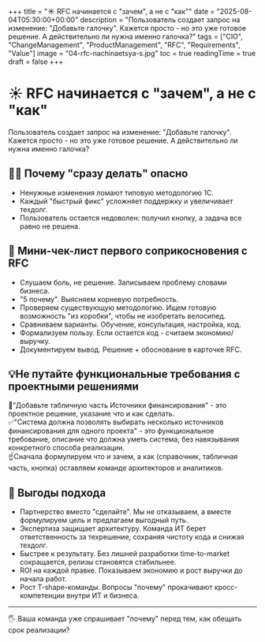 +++
title = "☀️ RFC начинается с \"зачем\", а не с \"как\""
date = "2025-08-04T05:30:00+00:00"
description = "Пользователь создает запрос на изменение: \"Добавьте галочку\". Кажется просто - но это уже готовое решение. А действительно ли нужна именно галочка?"
tags = ["CIO", "ChangeManagement", "ProductManagement", "RFC", "Requirements", "Value"]
image = "04-rfc-nachinaetsya-s.jpg"
toc = true
readingTime = true
draft = false
+++

# ☀️ RFC начинается с "зачем", а не с "как"  
  
Пользователь создает запрос на изменение: "Добавьте галочку". Кажется просто - но это уже готовое решение. А действительно ли нужна именно галочка?  
  
## 🤷‍♂️ Почему "сразу делать" опасно  
* Ненужные изменения ломают типовую методологию 1С.  
* Каждый "быстрый фикс" усложняет поддержку и увеличивает техдолг.  
* Пользователь остается недоволен: получил кнопку, а задача все равно не решена.  
  
## 📝 Мини-чек-лист первого соприкосновения с RFC  
* Слушаем боль, не решение. Записываем проблему словами бизнеса.  
* "5 почему". Выясняем корневую потребность.  
* Проверяем существующую методологию. Ищем готовую возможность "из коробки", чтобы не изобретать велосипед.  
* Сравниваем варианты. Обучение, консультация, настройка, код.  
* Формализуем пользу. Если остается код - считаем экономию/выручку.  
* Документируем вывод. Решение + обоснование в карточке RFC.  
  
## 💡Не путайте функциональные требования с проектными решениями  
🛑"Добавьте табличную часть Источники финансирования" - это проектное решение, указание что и как сделать.  
✅"Система должна позволять выбирать несколько источников финансирования для одного проекта" - это функциональное требование, описание что должна уметь система, без навязывания конкретного способа реализации.  
☝️Cначала формулируем что и зачем, а как (справочник, табличная часть, кнопка) оставляем команде архитекторов и аналитиков.  
  
## 🤝 Выгоды подхода  
* Партнерство вместо "сделайте". Мы не отказываем, а вместе формулируем цель и предлагаем выгодный путь.  
* Экспертиза защищает архитектуру. Команда ИТ берет ответственность за техрешение, сохраняя чистоту кода и снижая техдолг.  
* Быстрее к результату. Без лишней разработки time-to-market сокращается, релизы становятся стабильнее.  
* ROI на каждой правке. Показываем экономию и рост выручки до начала работ.  
* Рост T-shape-команды. Вопросы "почему" прокачивают кросс-компетенции внутри ИТ и бизнеса.  
  
---  
  
🖐 Ваша команда уже спрашивает "почему" перед тем, как обещать срок реализации?  

